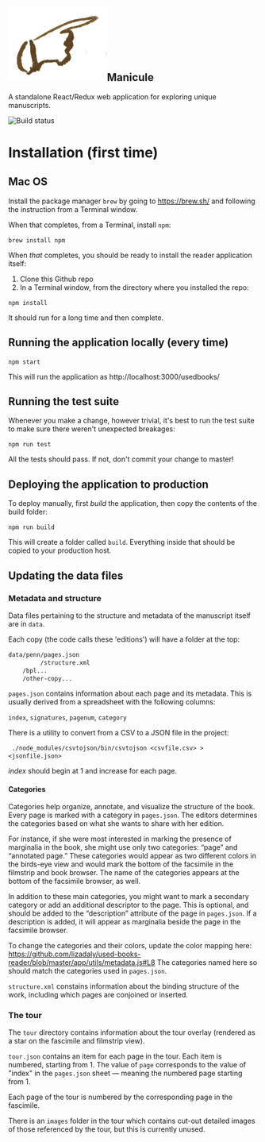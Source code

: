 ## <img src="app/images/manicule.png">Manicule


A standalone React/Redux web application for exploring unique manuscripts.

<img src="https://travis-ci.org/lizadaly/used-books-reader.svg?branch=master" alt="Build status">

# Installation (first time)

## Mac OS

Install the package manager `brew` by going to https://brew.sh/ and following the instruction from a Terminal window.

When that completes, from a Terminal, install `npm`:

```
brew install npm
```

When _that_ completes, you should be ready to install the reader application itself:

1. Clone this Github repo
2. In a Terminal window, from the directory where you installed the repo:

```
npm install
```

It should run for a long time and then complete.

## Running the application locally (every time)

```
npm start
```

This will run the application as http://localhost:3000/usedbooks/

## Running the test suite

Whenever you make a change, however trivial, it's best to run the test suite to make sure there weren't
unexpected breakages:

```
npm run test
```

All the tests should pass. If not, don't commit your change to master!

## Deploying the application to production

To deploy manually, first _build_ the application, then copy the contents of the build folder:

```
npm run build
```

This will create a folder called `build`. Everything inside that should be copied to your production host.



## Updating the data files

### Metadata and structure
Data files pertaining to the structure and metadata of the manuscript itself are in `data`.

Each copy (the code calls these 'editions') will have a folder at the top:

```
data/penn/pages.json
         /structure.xml
    /bpl...
    /other-copy...
```

`pages.json` contains information about each page and its metadata.
This is usually derived from a spreadsheet with the following columns:

`index`, `signatures`, `pagenum`, `category`

There is a utility to convert from a CSV to a JSON file in the project:

```
 ./node_modules/csvtojson/bin/csvtojson <csvfile.csv> > <jsonfile.json>
 ```

*index* should begin at 1 and increase for each page.

#### Categories

Categories help organize, annotate, and visualize the structure of the book. Every page is marked with a category in `pages.json`. The editors determines the categories based on what she wants to share with her edition.

For instance, if she were most interested in marking the presence of marginalia in the book, she might use only two categories: “page” and “annotated page.” These categories would appear as two different colors in the birds-eye view and would mark the bottom of the facsimile in the filmstrip and book browser. The name of the categories appears at the bottom of the facsimile browser, as well. 

In addition to these main categories, you might want to mark a secondary category or add an additional descriptor to the page. This is optional, and should be added to the “description” attribute of the page in `pages.json`. If a description is added, it will appear as marginalia beside the page in the facsimile browser. 

To change the categories and their colors, update the color mapping here: https://github.com/lizadaly/used-books-reader/blob/master/app/utils/metadata.js#L8 
The categories named here so should match the categories used in `pages.json`.

`structure.xml` constains information about the binding structure of the work, including which pages are conjoined or inserted.

### The tour

The `tour` directory contains information about the tour overlay (rendered as a star on the fascimile and filmstrip view).

`tour.json` contains an item for each page in the tour. Each item is numbered, starting from 1.
The value of `page` corresponds to the value of "index" in the `pages.json` sheet — meaning the numbered page starting from 1.

Each page of the tour is numbered by the corresponding page in the fascimile.

There is an `images` folder in the tour which contains cut-out detailed images of those referenced by the tour, but this is currently unused.

